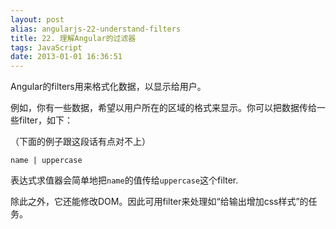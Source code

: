 ```yaml
---
layout: post
alias: angularjs-22-understand-filters
title: 22. 理解Angular的过滤器
tags: JavaScript
date: 2013-01-01 16:36:51
---
```


Angular的filters用来格式化数据，以显示给用户。

例如，你有一些数据，希望以用户所在的区域的格式来显示。你可以把数据传给一些filter，如下：

（下面的例子跟这段话有点对不上）

    name | uppercase

表达式求值器会简单地把`name`的值传给`uppercase`这个filter.

除此之外，它还能修改DOM。因此可用filter来处理如“给输出增加css样式”的任务。
